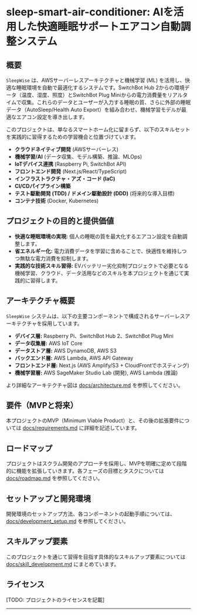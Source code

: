 # sleep-smart-air-conditioner: AIを活用した快適睡眠サポートエアコン自動調整システム

## 概要

`SleepWise` は、AWSサーバーレスアーキテクチャと機械学習 (ML) を活用し、快適な睡眠環境を自動で最適化するシステムです。SwitchBot Hub 2からの環境データ（温度、湿度、照度）とSwitchBot Plug Miniからの電力消費量をリアルタイムで収集。これらのデータとユーザーが入力する睡眠の質、さらに外部の睡眠データ（AutoSleep/Health Auto Export）を組み合わせ、機械学習モデルが最適なエアコン設定を導き出します。

このプロジェクトは、単なるスマートホーム化に留まらず、以下のスキルセットを実践的に習得するための学習機会と位置づけています。

* **クラウドネイティブ開発** (AWSサーバーレス)
* **機械学習/AI** (データ収集、モデル構築、推論、MLOps)
* **IoTデバイス連携** (Raspberry Pi, SwitchBot API)
* **フロントエンド開発** (Next.js/React/TypeScript)
* **インフラストラクチャ・アズ・コード (IaC)**
* **CI/CDパイプライン構築**
* **テスト駆動開発 (TDD) / ドメイン駆動設計 (DDD)** (将来的な導入目標)
* **コンテナ技術** (Docker, Kubernetes)

## プロジェクトの目的と提供価値

* **快適な睡眠環境の実現:** 個人の睡眠の質を最大化するエアコン設定を自動調整します。
* **省エネルギー化:** 電力消費データを学習に含めることで、快適性を維持しつつ無駄な電力消費を抑制します。
* **実践的な技術スキル習得:** EVバッテリー劣化抑制プロジェクトで必要となる機械学習、クラウド、データ活用などのスキルを本プロジェクトを通じて実践的に習得します。

## アーキテクチャ概要

`SleepWise` システムは、以下の主要コンポーネントで構成されるサーバーレスアーキテクチャを採用しています。

* **デバイス層:** Raspberry Pi、SwitchBot Hub 2、SwitchBot Plug Mini
* **データ収集層:** AWS IoT Core
* **データストア層:** AWS DynamoDB, AWS S3
* **バックエンド層:** AWS Lambda, AWS API Gateway
* **フロントエンド層:** Next.js (AWS Amplify/S3 + CloudFrontでホスティング)
* **機械学習層:** AWS SageMaker Studio Lab (開発), AWS Lambda (推論)

より詳細なアーキテクチャ図は [docs/architecture.md](docs/architecture.md) を参照してください。

## 要件（MVPと将来）

本プロジェクトのMVP（Minimum Viable Product）と、その後の拡張要件については [docs/requirements.md](docs/requirements.md) に詳細を記述しています。

## ロードマップ

プロジェクトはスクラム開発のアプローチを採用し、MVPを明確に定めて段階的に機能を拡張していきます。各フェーズの目標とタスクについては [docs/roadmap.md](docs/roadmap.md) を参照してください。

## セットアップと開発環境

開発環境のセットアップ方法、各コンポーネントの起動手順については、[docs/development_setup.md](docs/development_setup.md) を参照してください。

## スキルアップ要素

このプロジェクトを通じて習得を目指す具体的なスキルアップ要素については [docs/skill_development.md](docs/skill_development.md) にまとめています。

## ライセンス

[TODO: プロジェクトのライセンスを記載]


---
